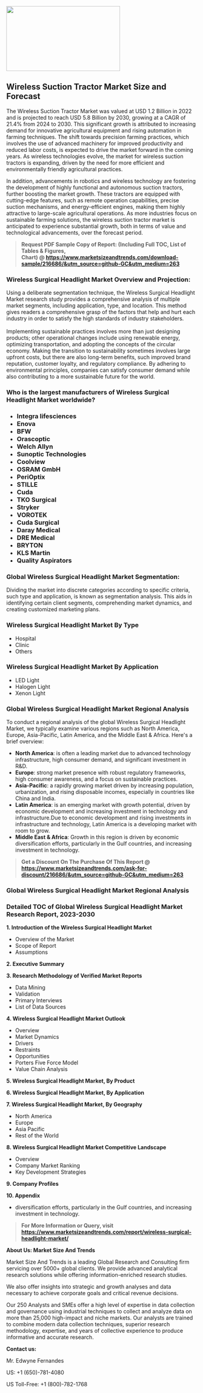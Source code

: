 <p><img class="alignnone size-medium wp-image-20088" src="https://ffe5etoiles.com/wp-content/uploads/2024/12/MST1-300x171.png" alt="" width="300" height="171" /></p><h2>Wireless Suction Tractor Market Size and Forecast</h2><p>The Wireless Suction Tractor Market was valued at USD 1.2 Billion in 2022 and is projected to reach USD 5.8 Billion by 2030, growing at a CAGR of 21.4% from 2024 to 2030. This significant growth is attributed to increasing demand for innovative agricultural equipment and rising automation in farming techniques. The shift towards precision farming practices, which involves the use of advanced machinery for improved productivity and reduced labor costs, is expected to drive the market forward in the coming years. As wireless technologies evolve, the market for wireless suction tractors is expanding, driven by the need for more efficient and environmentally friendly agricultural practices.</p><p>In addition, advancements in robotics and wireless technology are fostering the development of highly functional and autonomous suction tractors, further boosting the market growth. These tractors are equipped with cutting-edge features, such as remote operation capabilities, precise suction mechanisms, and energy-efficient engines, making them highly attractive to large-scale agricultural operations. As more industries focus on sustainable farming solutions, the wireless suction tractor market is anticipated to experience substantial growth, both in terms of value and technological advancements, over the forecast period.</p></p><blockquote id="" class=""><strong>Request PDF Sample Copy of Report: (Including Full TOC, List of Tables &amp; Figures, Chart)&nbsp;@&nbsp;<strong><a href="https://www.marketsizeandtrends.com/download-sample/216686/&utm_source=github-GC&utm_medium=263" target="_blank">https://www.marketsizeandtrends.com/download-sample/216686/&utm_source=github-GC&utm_medium=263</a></strong></strong></blockquote><h3 id="" class="">Wireless Surgical Headlight Market&nbsp;Overview and Projection:</h3><p id="" class="">Using a deliberate segmentation technique, the Wireless Surgical Headlight Market research study provides a comprehensive analysis of multiple market segments, including application, type, and location. This method gives readers a comprehensive grasp of the factors that help and hurt each industry in order to satisfy the high standards of industry stakeholders. <br /> <br />Implementing sustainable practices involves more than just designing products; other operational changes include using renewable energy, optimizing transportation, and adopting the concepts of the circular economy. Making the transition to sustainability sometimes involves large upfront costs, but there are also long-term benefits, such improved brand reputation, customer loyalty, and regulatory compliance. By adhering to environmental principles, companies can satisfy consumer demand while also contributing to a more sustainable future for the world.</p><h3 id="" class="">Who is the largest manufacturers of&nbsp;Wireless Surgical Headlight Market worldwide?</h3><h3 class=""><p><ul><li>Integra lifesciences </li><li> Enova </li><li> BFW </li><li> Orascoptic </li><li> Welch Allyn </li><li> Sunoptic Technologies </li><li> Coolview </li><li> OSRAM GmbH </li><li> PeriOptix </li><li> STILLE </li><li> Cuda </li><li> TKO Surgical </li><li> Stryker </li><li> VOROTEK </li><li> Cuda Surgical </li><li> Daray Medical </li><li> DRE Medical </li><li> BRYTON </li><li> KLS Martin </li><li> Quality Aspirators</li></ul></p></h3><h3 id="" class="">Global&nbsp;Wireless Surgical Headlight Market Segmentation:</h3><p id="" class="">Dividing the market into discrete categories according to specific criteria, such type and application, is known as segmentation analysis. This aids in identifying certain client segments, comprehending market dynamics, and creating customized marketing plans.</p><h3 id="" class="">Wireless Surgical Headlight Market&nbsp;By Type</h3><p><p><ul><li>Hospital</li><li> Clinic</li><li> Others</p></li></ul></p></p><h3 id="" class="">Wireless Surgical Headlight Market&nbsp;By Application</h3><p class=""><p><ul><li>LED Light</li><li> Halogen Light</li><li> Xenon Light</li></ul></p></p><h3 id="" class="">Global Wireless Surgical Headlight Market Regional Analysis</h3><p id="" class="">To conduct a regional analysis of the global Wireless Surgical Headlight Market, we typically examine various regions such as North America, Europe, Asia-Pacific, Latin America, and the Middle East &amp; Africa. Here's a brief overview:</p><ul><li><strong>North America</strong>: is often a leading market due to advanced technology infrastructure, high consumer demand, and significant investment in R&amp;D.</li><li><strong>Europe</strong>: strong market presence with robust regulatory frameworks, high consumer awareness, and a focus on sustainable practices.</li><li><strong>Asia-Pacific</strong>: a rapidly growing market driven by increasing population, urbanization, and rising disposable incomes, especially in countries like China and India.</li><li><strong>Latin America</strong>: is an emerging market with growth potential, driven by economic development and increasing investment in technology and infrastructure.Due to economic development and rising investments in infrastructure and technology, Latin America is a developing market with room to grow.</li><li><strong>Middle East &amp; Africa</strong>: Growth in this region is driven by economic diversification efforts, particularly in the Gulf countries, and increasing investment in technology.</li></ul><blockquote id="" class=""><strong>Get a Discount On The Purchase Of This Report @ <strong><a href="https://www.marketsizeandtrends.com/ask-for-discount/216686/&utm_source=github-GC&utm_medium=263" target="_blank">https://www.marketsizeandtrends.com/ask-for-discount/216686/&utm_source=github-GC&utm_medium=263</a></strong></strong></blockquote><h3 id="" class="">Global Wireless Surgical Headlight Market Regional Analysis</h3><h3 id="" class="">Detailed TOC of Global Wireless Surgical Headlight Market Research Report, 2023-2030</h3><p id="" class=""><strong>1. Introduction of the Wireless Surgical Headlight Market</strong></p><ul><li>Overview of the Market</li><li>Scope of Report</li><li>Assumptions</li></ul><p id="" class=""><strong>2. Executive Summary</strong></p><p id="" class=""><strong>3. Research Methodology of Verified Market Reports</strong></p><ul><li>Data Mining</li><li>Validation</li><li>Primary Interviews</li><li>List of Data Sources</li></ul><p id="" class=""><strong>4. Wireless Surgical Headlight Market Outlook</strong></p><ul><li>Overview</li><li>Market Dynamics</li><li>Drivers</li><li>Restraints</li><li>Opportunities</li><li>Porters Five Force Model</li><li>Value Chain Analysis</li></ul><p id="" class=""><strong>5. Wireless Surgical Headlight Market, By Product</strong></p><p id="" class=""><strong>6. Wireless Surgical Headlight Market, By Application</strong></p><p id="" class=""><strong>7. Wireless Surgical Headlight Market, By Geography</strong></p><ul><li>North America</li><li>Europe</li><li>Asia Pacific</li><li>Rest of the World</li></ul><p id="" class=""><strong>8. Wireless Surgical Headlight Market Competitive Landscape</strong></p><ul><li>Overview</li><li>Company Market Ranking</li><li>Key Development Strategies</li></ul><p id="" class=""><strong>9. Company Profiles</strong></p><p id="" class=""><strong>10. Appendix</strong></p><ul><li>diversification efforts, particularly in the Gulf countries, and increasing investment in technology.</li></ul><blockquote id="" class=""><strong>For More Information or Query, visit <strong><strong><a href="https://www.marketsizeandtrends.com/report/wireless-surgical-headlight-market/" target="_blank">https://www.marketsizeandtrends.com/report/wireless-surgical-headlight-market/</a></strong></strong></strong></blockquote><p id="" class=""><strong>About Us: Market Size And Trends</strong></p><p id="" class="">Market Size And Trends is a leading Global Research and Consulting firm servicing over 5000+ global clients. We provide advanced analytical research solutions while offering information-enriched research studies.</p><p id="" class="">We also offer insights into strategic and growth analyses and data necessary to achieve corporate goals and critical revenue decisions.</p><p id="" class="">Our 250 Analysts and SMEs offer a high level of expertise in data collection and governance using industrial techniques to collect and analyze data on more than 25,000 high-impact and niche markets. Our analysts are trained to combine modern data collection techniques, superior research methodology, expertise, and years of collective experience to produce informative and accurate research.</p><p id="" class=""><strong>Contact us:</strong></p><p id="" class="">Mr. Edwyne Fernandes</p><p id="" class="">US: +1 (650)-781-4080</p><p id="" class="">US Toll-Free: +1 (800)-782-1768</p>
